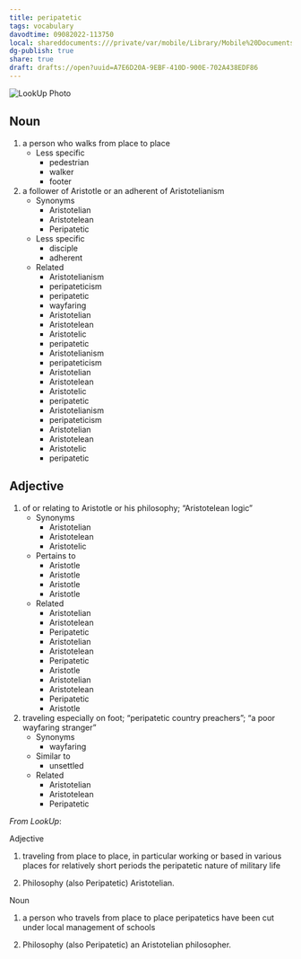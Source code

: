 ```yaml
---
title: peripatetic
tags: vocabulary
davodtime: 09082022-113750
local: shareddocuments:///private/var/mobile/Library/Mobile%20Documents/iCloud~md~obsidian/Documents/OBSHIDDIAN/drafts/A7E6D20A-9EBF-410D-900E-702A438EDF86.md
dg-publish: true
share: true
draft: drafts://open?uuid=A7E6D20A-9EBF-410D-900E-702A438EDF86
---
```


![LookUp Photo](https://i.snap.as/cKAO0ZVD.png)

## Noun

1. a person who walks from place to place
	- Less specific
		- pedestrian
		- walker
		- footer
2. a follower of Aristotle or an adherent of Aristotelianism
	- Synonyms
		- Aristotelian
		- Aristotelean
		- Peripatetic
	- Less specific
		- disciple
		- adherent
	- Related
		- Aristotelianism
		- peripateticism
		- peripatetic
		- wayfaring
		- Aristotelian
		- Aristotelean
		- Aristotelic
		- peripatetic
		- Aristotelianism
		- peripateticism
		- Aristotelian
		- Aristotelean
		- Aristotelic
		- peripatetic
		- Aristotelianism
		- peripateticism
		- Aristotelian
		- Aristotelean
		- Aristotelic
		- peripatetic

## Adjective

1. of or relating to Aristotle or his philosophy; “Aristotelean logic”
	- Synonyms
		- Aristotelian
		- Aristotelean
		- Aristotelic
	- Pertains to
		- Aristotle
		- Aristotle
		- Aristotle
		- Aristotle
	- Related
		- Aristotelian
		- Aristotelean
		- Peripatetic
		- Aristotelian
		- Aristotelean
		- Peripatetic
		- Aristotle
		- Aristotelian
		- Aristotelean
		- Peripatetic
		- Aristotle
2. traveling especially on foot; “peripatetic country preachers”; “a poor wayfaring stranger”
	- Synonyms
		- wayfaring
	- Similar to
		- unsettled
	- Related
		- Aristotelian
		- Aristotelean
		- Peripatetic

*From LookUp*:

Adjective
1.	traveling from place to place, in particular working or based in various places for relatively short periods
the peripatetic nature of military life

2.	Philosophy (also Peripatetic) Aristotelian.


Noun
1.	a person who travels from place to place
peripatetics have been cut under local management of schools

2.	Philosophy (also Peripatetic) an Aristotelian philosopher.